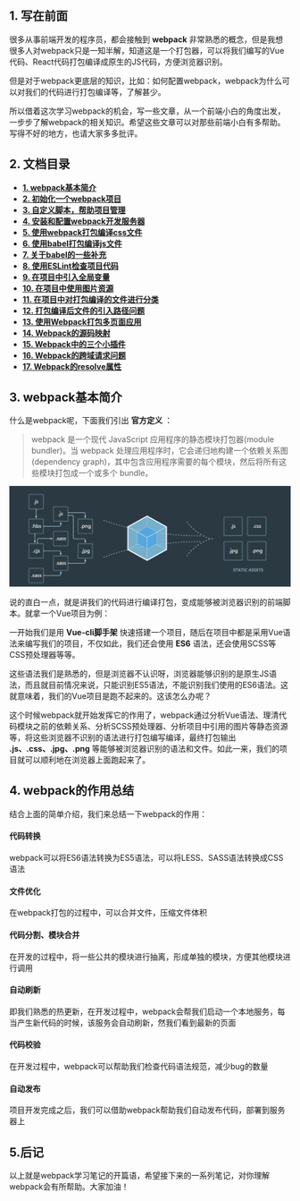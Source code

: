 ## 1. 写在前面

很多从事前端开发的程序员，都会接触到 **webpack** 非常熟悉的概念，但是我想很多人对webpack只是一知半解，知道这是一个打包器，可以将我们编写的Vue代码、React代码打包编译成原生的JS代码，方便浏览器识别。

但是对于webpack更底层的知识，比如：如何配置webpack，webpack为什么可以对我们的代码进行打包编译等，了解甚少。

所以借着这次学习webpack的机会，写一些文章，从一个前端小白的角度出发，一步步了解webpack的相关知识。希望这些文章可以对那些前端小白有多帮助。写得不好的地方，也请大家多多批评。

## 2. 文档目录

- **[1. webpack基本简介](https://github.com/Fengzhen8023/webpack-learning/blob/master/blog/1.%20webpack%E5%9F%BA%E6%9C%AC%E7%AE%80%E4%BB%8B.md)**
- **[2. 初始化一个webpack项目](https://github.com/Fengzhen8023/webpack-learning/blob/master/blog/2.%20%E5%88%9D%E5%A7%8B%E5%8C%96%E4%B8%80%E4%B8%AAwebpack%E9%A1%B9%E7%9B%AE.md)**
- **[3. 自定义脚本，帮助项目管理](https://github.com/Fengzhen8023/webpack-learning/blob/master/blog/4.%20%E5%AE%89%E8%A3%85%E5%92%8C%E9%85%8D%E7%BD%AEwebpack%E5%BC%80%E5%8F%91%E6%9C%8D%E5%8A%A1%E5%99%A8.md)**
- **[4. 安装和配置webpack开发服务器](https://github.com/Fengzhen8023/webpack-learning/blob/master/blog/4.%20%E5%AE%89%E8%A3%85%E5%92%8C%E9%85%8D%E7%BD%AEwebpack%E5%BC%80%E5%8F%91%E6%9C%8D%E5%8A%A1%E5%99%A8.md)**
- **[5. 使用webpack打包编译css文件](https://github.com/Fengzhen8023/webpack-learning/blob/master/blog/5.%20%E4%BD%BF%E7%94%A8webpack%E6%89%93%E5%8C%85%E7%BC%96%E8%AF%91css%E6%96%87%E4%BB%B6.md)**
- **[6. 使用babel打包编译js文件](https://github.com/Fengzhen8023/webpack-learning/blob/master/blog/6.%20%E4%BD%BF%E7%94%A8babel%E6%89%93%E5%8C%85%E7%BC%96%E8%AF%91js%E6%96%87%E4%BB%B6.md)**
- **[7. 关于babel的一些补充](https://github.com/Fengzhen8023/webpack-learning/blob/master/blog/7.%20%E5%85%B3%E4%BA%8Ebabel%E7%9A%84%E4%B8%80%E4%BA%9B%E8%A1%A5%E5%85%85.md)**
- **[8. 使用ESLint检查项目代码](https://github.com/Fengzhen8023/webpack-learning/blob/master/blog/8.%20%E4%BD%BF%E7%94%A8ESLint%E6%A3%80%E6%9F%A5%E9%A1%B9%E7%9B%AE%E4%BB%A3%E7%A0%81.md)**
- **[9. 在项目中引入全局变量](https://github.com/Fengzhen8023/webpack-learning/blob/master/blog/9.%20%E5%9C%A8%E9%A1%B9%E7%9B%AE%E4%B8%AD%E5%BC%95%E5%85%A5%E5%85%A8%E5%B1%80%E5%8F%98%E9%87%8F.md)**
- **[10. 在项目中使用图片资源](https://github.com/Fengzhen8023/webpack-learning/blob/master/blog/10.%20%E5%9C%A8%E9%A1%B9%E7%9B%AE%E4%B8%AD%E4%BD%BF%E7%94%A8%E5%9B%BE%E7%89%87%E8%B5%84%E6%BA%90.md)**
- **[11. 在项目中对打包编译的文件进行分类](https://github.com/Fengzhen8023/webpack-learning/blob/master/blog/11.%20%E5%9C%A8%E9%A1%B9%E7%9B%AE%E4%B8%AD%E5%AF%B9%E6%89%93%E5%8C%85%E7%BC%96%E8%AF%91%E7%9A%84%E6%96%87%E4%BB%B6%E8%BF%9B%E8%A1%8C%E5%88%86%E7%B1%BB.md)**
- **[12. 打包编译后文件的引入路径问题](https://github.com/Fengzhen8023/webpack-learning/blob/master/blog/12.%20%E6%89%93%E5%8C%85%E7%BC%96%E8%AF%91%E5%90%8E%E6%96%87%E4%BB%B6%E7%9A%84%E5%BC%95%E5%85%A5%E8%B7%AF%E5%BE%84%E9%97%AE%E9%A2%98.md)**
- **[13. 使用Webpack打包多页面应用](https://github.com/Fengzhen8023/webpack-learning/blob/master/blog/13.%20%E4%BD%BF%E7%94%A8Webpack%E6%89%93%E5%8C%85%E5%A4%9A%E9%A1%B5%E9%9D%A2%E5%BA%94%E7%94%A8.md)**
- **[14. Webpack的源码映射](https://github.com/Fengzhen8023/webpack-learning/blob/master/blog/14.%20Webpack%E7%9A%84%E6%BA%90%E7%A0%81%E6%98%A0%E5%B0%84.md)**
- **[15. Webpack中的三个小插件](https://github.com/Fengzhen8023/webpack-learning/blob/master/blog/15.%20Webpack%E4%B8%AD%E7%9A%84%E4%B8%89%E4%B8%AA%E5%B0%8F%E6%8F%92%E4%BB%B6.md)**
- **[16. Webpack的跨域请求问题](https://github.com/Fengzhen8023/webpack-learning/blob/master/blog/16.%20Webpack%E7%9A%84%E8%B7%A8%E5%9F%9F%E8%AF%B7%E6%B1%82%E9%97%AE%E9%A2%98.md)**
- **[17. Webpack的resolve属性](https://github.com/Fengzhen8023/webpack-learning/blob/master/blog/17.%20Webpack%E7%9A%84resolve%E5%B1%9E%E6%80%A7.md)**


## 3. webpack基本简介

什么是webpack呢，下面我们引出 **官方定义** ：

> webpack 是一个现代 JavaScript 应用程序的静态模块打包器(module bundler)。当 webpack 处理应用程序时，它会递归地构建一个依赖关系图(dependency graph)，其中包含应用程序需要的每个模块，然后将所有这些模块打包成一个或多个 bundle。

![](https://github.com/Fengzhen8023/webpack-learning/blob/master/blog-img/1559356365410.png)

说的直白一点，就是讲我们的代码进行编译打包，变成能够被浏览器识别的前端脚本。就拿一个Vue项目为例：

一开始我们是用 **Vue-cli脚手架** 快速搭建一个项目，随后在项目中都是采用Vue语法来编写我们的项目，不仅如此，我们还会使用 **ES6** 语法，还会使用SCSS等CSS预处理器等等。

这些语法我们是熟悉的，但是浏览器不认识呀，浏览器能够识别的是原生JS语法，而且就目前情况来说，只能识别ES5语法，不能识别我们使用的ES6语法。这就意味着，我们的Vue项目是跑不起来的。这该怎么办呢？

这个时候webpack就开始发挥它的作用了，webpack通过分析Vue语法、理清代码模块之前的依赖关系、分析SCSS预处理器、分析项目中引用的图片等静态资源等，将这些浏览器不识别的语法进行打包编写编译，最终打包输出 **.js、.css、.jpg、.png** 等能够被浏览器识别的语法和文件。如此一来，我们的项目就可以顺利地在浏览器上面跑起来了。

## 4. webpack的作用总结

结合上面的简单介绍，我们来总结一下webpack的作用：

#### 代码转换

webpack可以将ES6语法转换为ES5语法，可以将LESS、SASS语法转换成CSS语法

#### 文件优化

在webpack打包的过程中，可以合并文件，压缩文件体积

#### 代码分割、模块合并

在开发的过程中，将一些公共的模块进行抽离，形成单独的模块，方便其他模块进行调用

#### 自动刷新

即我们熟悉的热更新，在开发过程中，webpack会帮我们启动一个本地服务，每当产生新代码的时候，该服务会自动刷新，然我们看到最新的页面

#### 代码校验

在开发过程中，webpack可以帮助我们检查代码语法规范，减少bug的数量

#### 自动发布

项目开发完成之后，我们可以借助webpack帮助我们自动发布代码，部署到服务器上

## 5.后记

以上就是webpack学习笔记的开篇语，希望接下来的一系列笔记，对你理解webpack会有所帮助。大家加油！

 
